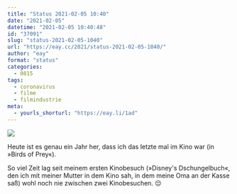 ```yaml
---
title: "Status 2021-02-05 10:40"
date: "2021-02-05"
datetime: "2021-02-05 10:40:48"
id: "37091"
slug: "status-2021-02-05-1040"
url: "https://eay.cc/2021/status-2021-02-05-1040/"
author: "eay"
format: "status"
categories:
  - 0815
tags:
  - coronavirus
  - filme
  - filmindustrie
meta:
  - yourls_shorturl: "https://eay.li/1ad"
---
```


![](https://eay.cc/uploads/2021/letzter-kinobesuch.png)

Heute ist es genau ein Jahr her, dass ich das letzte mal im Kino war (in »Birds of Prey«).

So viel Zeit lag seit meinem ersten Kinobesuch (»Disney's Dschungelbuch«, den ich mit meiner Mutter in dem Kino sah, in dem meine Oma an der Kasse saß) wohl noch nie zwischen zwei Kinobesuchen. 😔

